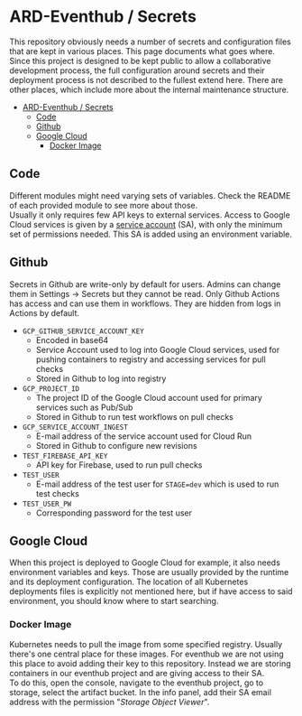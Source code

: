 # ARD-Eventhub / Secrets

This repository obviously needs a number of secrets and configuration files that are kept in various places. This page documents what goes where.  
Since this project is designed to be kept public to allow a collaborative development process, the full configuration around secrets and their deployment process is not described to the fullest extend here. There are other places, which include more about the internal maintenance structure.  

- [ARD-Eventhub / Secrets](#ard-eventhub--secrets)
  - [Code](#code)
  - [Github](#github)
  - [Google Cloud](#google-cloud)
    - [Docker Image](#docker-image)

## Code

Different modules might need varying sets of variables. Check the README of each provided module to see more about those.  
Usually it only requires few API keys to external services. Access to Google Cloud services is given by a [service account](https://cloud.google.com/iam/docs/service-accounts) (SA), with only the minimum set of permissions needed. This SA is added using an environment variable.  

## Github

Secrets in Github are write-only by default for users. Admins can change them in Settings -> Secrets but they cannot be read. Only Github Actions has access and can use them in workflows. They are hidden from logs in Actions by default.

- `GCP_GITHUB_SERVICE_ACCOUNT_KEY`
  - Encoded in base64
  - Service Account used to log into Google Cloud services, used for pushing containers to registry and accessing services for pull checks
  - Stored in Github to log into registry
- `GCP_PROJECT_ID`
  - The project ID of the Google Cloud account used for primary services such as Pub/Sub
  - Stored in Github to run test workflows on pull checks
- `GCP_SERVICE_ACCOUNT_INGEST`
  - E-mail address of the service account used for Cloud Run
  - Stored in Github to configure new revisions
- `TEST_FIREBASE_API_KEY`
  - API key for Firebase, used to run pull checks
- `TEST_USER`
  - E-mail address of the test user for `STAGE=dev` which is used to run test checks
- `TEST_USER_PW`
  - Corresponding password for the test user

## Google Cloud

When this project is deployed to Google Cloud for example, it also needs environment variables and keys. Those are usually provided by the runtime and its deployment configuration. The location of all Kubernetes deployments files is explicitly not mentioned here, but if have access to said environment, you should know where to start searching.  

### Docker Image

Kubernetes needs to pull the image from some specified registry. Usually there's one central place for these images. For eventhub we are not using this place to avoid adding their key to this repository. Instead we are storing containers in our eventhub project and are giving access to their SA.  
To do this, open the console, navigate to the eventhub project, go to storage, select the artifact bucket. In the info panel, add their SA email address with the permission "_Storage Object Viewer_".  
